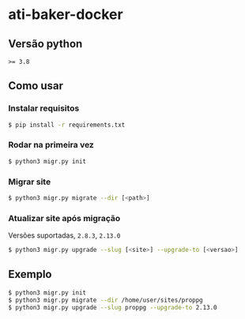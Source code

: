 # ati-baker-docker

## Versão python
```>= 3.8```

## Como usar

### Instalar requisitos
```sh
$ pip install -r requirements.txt 
```
### Rodar na primeira vez

```sh
$ python3 migr.py init
```
### Migrar site
```sh
$ python3 migr.py migrate --dir [<path>]
```
### Atualizar site após migração
Versões suportadas, ```2.8.3```, ```2.13.0```
```sh
$ python3 migr.py upgrade --slug [<site>] --upgrade-to [<versao>]
```

## Exemplo
```sh
$ python3 migr.py init
$ python3 migr.py migrate --dir /home/user/sites/proppg
$ python3 migr.py upgrade --slug proppg --upgrade-to 2.13.0
```
